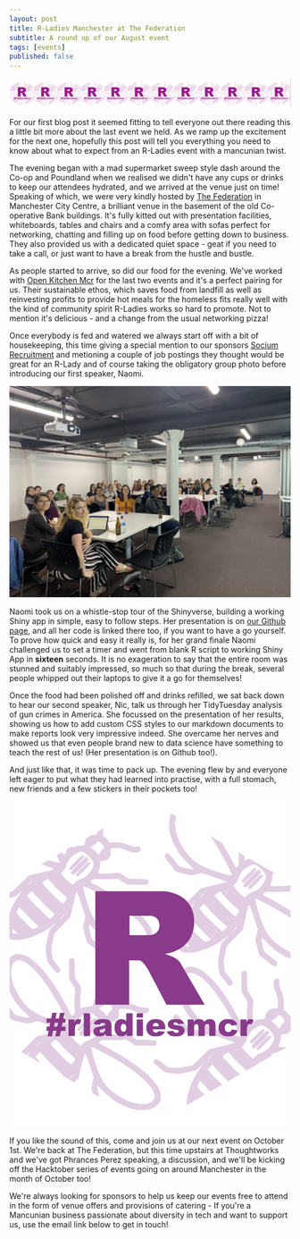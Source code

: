 ```yaml
---
layout: post
title: R-Ladies Manchester at The Federation
subtitle: A round up of our August event 
tags: [events]
published: false
---
```


![banner|100x20](/img/Banner.png)

For our first blog post it seemed fitting to tell everyone out there reading this a little bit more about the last event we held. As we ramp up the excitement for the next one, hopefully this post will tell you everything you need to know about what to expect from an R-Ladies event with a mancunian twist. 

The evening began with a mad supermarket sweep style dash around the Co-op and Poundland when we realised we didn't have any cups or drinks to keep our attendees hydrated, and we arrived at the venue just on time! Speaking of which, we were very kindly hosted by [The Federation](https://www.thefederation.coop) in Manchester City Centre, a brilliant venue in the basement of the old Co-operative Bank buildings. It's fully kitted out with presentation facilities, whiteboards, tables and chairs and a comfy area with sofas perfect for networking, chatting and filling up on food before getting down to business. They also provided us with a dedicated quiet space - geat if you need to take a call, or just want to have a break from the hustle and bustle. 

As people started to arrive, so did our food for the evening. We've worked with [Open Kitchen Mcr](https://www.openkitchenmcr.co.uk) for the last two events and it's a perfect pairing for us. Their sustainable ethos, which saves food from landfill as well as reinvesting profits to provide hot meals for the homeless fits really well with the kind of community spirit R-Ladies works so hard to promote. Not to mention it's delicious - and a change from the usual networking pizza! 

Once everybody is fed and watered we always start off with a bit of housekeeping, this time giving a special mention to our sponsors [Socium Recruitment](https://www.sociumrecruitment.com) and metioning a couple of job postings they thought would be great for an R-Lady and of course taking the obligatory group photo before introducing our first speaker, Naomi.

![group|400x400](/img/2019-08-06-group.JPG)

Naomi took us on a whistle-stop tour of the Shinyverse, building a working Shiny app in simple, easy to follow steps. Her presentation is on [our Github page](https://github.com/rladies/meetup-presentations_manchester), and all her code is linked there too, if you want to have a go yourself. To prove how quick and easy it really is, for her grand finale Naomi challenged us to set a timer and went from blank R script to working Shiny App in **sixteen** seconds. It is no exageration to say that the entire room was stunned and suitably impressed, so much so that during the break, several people whipped out their laptops to give it a go for themselves! 

Once the food had been polished off and drinks refilled, we sat back down to hear our second speaker, Nic, talk us through her TidyTuesday analysis of gun crimes in America. She focussed on the presentation of her results, showing us how to add custom CSS styles to our markdown documents to make reports look very impressive indeed. She overcame her nerves and showed us that even people brand new to data science have something to teach the rest of us! (Her presentation is on Github too!).

And just like that, it was time to pack up. The evening flew by and everyone left eager to put what they had learned into practise, with a full stomach, new friends and a few stickers in their pockets too! 

![logo|250x250](/img/rladiesmcr-screen.png)

If you like the sound of this, come and join us at our next event on October 1st. We're back at The Federation, but this time upstairs at Thoughtworks and we've got Phrances Perez speaking, a discussion, and we'll be kicking off the Hacktober series of events going on around Manchester in the month of October too!

We're always looking for sponsors to help us keep our events free to attend in the form of venue offers and provisions of catering - If you're a Mancunian business passionate about diversity in tech and want to support us, use the email link below to get in touch! 
